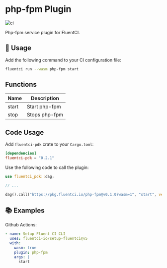 # php-fpm Plugin

[![ci](https://github.com/fluentci-io/services/actions/workflows/php.yml/badge.svg)](https://github.com/fluentci-io/services/actions/workflows/php.yml)

Php-fpm service plugin for FluentCI.

## 🚀 Usage

Add the following command to your CI configuration file:

```bash
fluentci run --wasm php-fpm start
```

## Functions

| Name   | Description                                 |
| ------ | ------------------------------------------- |
| start  | Start php-fpm                               |
| stop   | Stops php-fpm                               |

## Code Usage

Add `fluentci-pdk` crate to your `Cargo.toml`:

```toml
[dependencies]
fluentci-pdk = "0.2.1"
```

Use the following code to call the plugin:

```rust
use fluentci_pdk::dag;

// ...

dag().call("https://pkg.fluentci.io/php-fpm@v0.1.0?wasm=1", "start", vec![])?;
```

## 📚 Examples

Github Actions:

```yaml
- name: Setup Fluent CI CLI
  uses: fluentci-io/setup-fluentci@v5
  with:
    wasm: true
    plugin: php-fpm
    args: |
      start
```
